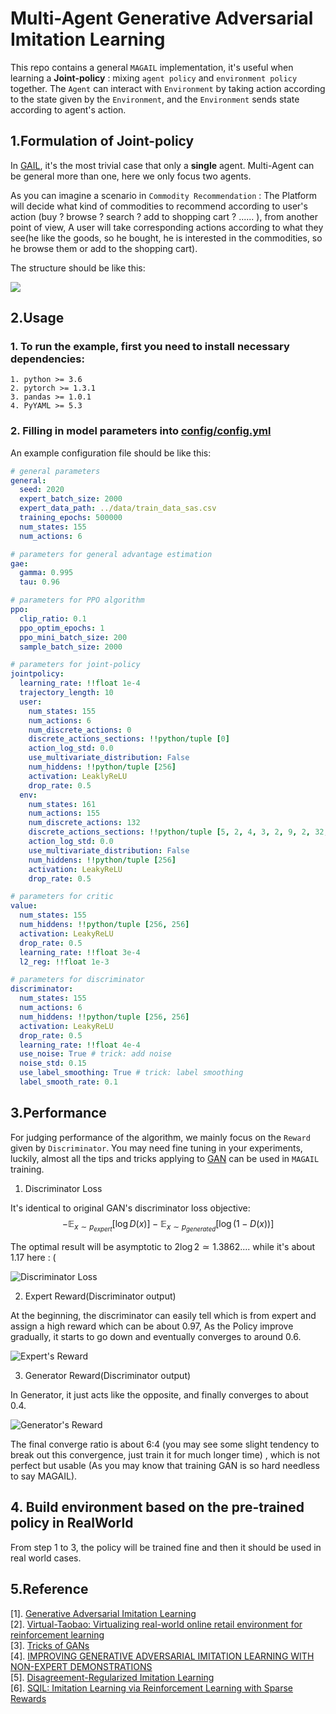 # Multi-Agent Generative Adversarial Imitation Learning

   This repo contains a general `MAGAIL` implementation, it's useful when learning a **Joint-policy** : 
mixing `agent policy` and `environment policy` together.  The `Agent` can interact with `Environment` by taking action according to the state given by the `Environment`, 
and the `Environment` sends state according to agent's action.
   

## 1.Formulation of Joint-policy

   In [GAIL](https://arxiv.org/pdf/1606.03476.pdf), it's the most trivial case that only a **single** agent. Multi-Agent can be general more than one, here we only focus two agents.  

   As you can imagine a scenario in `Commodity Recommendation` :  The Platform will decide what kind of commodities to recommend according to user's action (buy ? browse ? search ? add to shopping cart ? ...... ),
from another point of view, A user will take corresponding actions according to what they see(he like the goods, so he bought, he is interested in the commodities, so he browse them or add to the shopping cart). 

The structure should be like this:

![](https://tva1.sinaimg.cn/large/00831rSTgy1gcxag8vihbj315c0c7dg4.jpg)


## 2.Usage

### 1. To run the example, first you need to install necessary dependencies:

```textmate
1. python >= 3.6
2. pytorch >= 1.3.1
3. pandas >= 1.0.1
4. PyYAML >= 5.3    
```
    
### 2. Filling in model parameters into [config/config.yml](config/config.yml)

An example configuration file should be like this:

```yaml
# general parameters
general:
  seed: 2020
  expert_batch_size: 2000
  expert_data_path: ../data/train_data_sas.csv
  training_epochs: 500000
  num_states: 155
  num_actions: 6

# parameters for general advantage estimation
gae:
  gamma: 0.995
  tau: 0.96

# parameters for PPO algorithm
ppo:
  clip_ratio: 0.1
  ppo_optim_epochs: 1
  ppo_mini_batch_size: 200
  sample_batch_size: 2000

# parameters for joint-policy
jointpolicy:
  learning_rate: !!float 1e-4
  trajectory_length: 10
  user:
    num_states: 155
    num_actions: 6
    num_discrete_actions: 0
    discrete_actions_sections: !!python/tuple [0]
    action_log_std: 0.0
    use_multivariate_distribution: False
    num_hiddens: !!python/tuple [256]
    activation: LeaklyReLU
    drop_rate: 0.5
  env:
    num_states: 161
    num_actions: 155
    num_discrete_actions: 132
    discrete_actions_sections: !!python/tuple [5, 2, 4, 3, 2, 9, 2, 32, 35, 7, 2, 21, 2, 3, 3]
    action_log_std: 0.0
    use_multivariate_distribution: False
    num_hiddens: !!python/tuple [256]
    activation: LeakyReLU
    drop_rate: 0.5

# parameters for critic
value:
  num_states: 155
  num_hiddens: !!python/tuple [256, 256]
  activation: LeakyReLU
  drop_rate: 0.5
  learning_rate: !!float 3e-4
  l2_reg: !!float 1e-3

# parameters for discriminator
discriminator:
  num_states: 155
  num_actions: 6
  num_hiddens: !!python/tuple [256, 256]
  activation: LeakyReLU
  drop_rate: 0.5
  learning_rate: !!float 4e-4
  use_noise: True # trick: add noise
  noise_std: 0.15
  use_label_smoothing: True # trick: label smoothing
  label_smooth_rate: 0.1

```

## 3.Performance

   For judging performance of the algorithm, we mainly focus on the `Reward` given by `Discriminator`. You may need fine tuning
in your experiments, luckily, almost all the tips and tricks applying to [GAN](https://papers.nips.cc/paper/5423-generative-adversarial-nets.pdf) can be used in `MAGAIL` training.

1. Discriminator Loss

It's identical to original GAN's discriminator loss objective:
$$
    - \mathbb E_{x \sim p_{expert}} \left[\log D(x)\right] - \mathbb E_{x \sim p_{generated}} \left[ \log (1 - D(x)) \right]
$$

The optimal result will be asymptotic to $2 \log 2 \simeq 1.3862....$ while it's about 1.17 here : (
 
![Discriminator Loss](https://tva1.sinaimg.cn/large/007S8ZIlly1ged6l1jgvgj31d20p2js9.jpg)

2. Expert Reward(Discriminator output)

At the beginning, the discriminator can easily tell which is from expert and assign a high reward which can be about 0.97, 
As the Policy improve gradually, it starts to go down and eventually converges to around 0.6.

![Expert's Reward](https://tva1.sinaimg.cn/large/007S8ZIlgy1ged6lxfcyrj31ck0oodgp.jpg)

3. Generator Reward(Discriminator output)

In Generator, it just acts like the opposite, and finally converges to about 0.4.

![Generator's Reward](https://tva1.sinaimg.cn/large/007S8ZIlgy1ged6mm6z1mj31cm0oomy8.jpg)

The final converge ratio is about 6:4 (you may see some slight tendency to break out this convergence, just train it for much longer time) , 
which is not perfect but usable (As you may know that training GAN is so hard needless to say MAGAIL).  


## 4. Build environment based on the pre-trained policy in RealWorld

From step 1 to 3, the policy will be trained fine and then it should be used in real world cases.

## 5.Reference

\[1\]. [Generative Adversarial Imitation Learning](https://arxiv.org/pdf/1606.03476.pdf)    
\[2\]. [Virtual-Taobao: Virtualizing real-world online retail environment for reinforcement learning](https://arxiv.org/pdf/1805.10000.pdf)  
\[3\]. [Tricks of GANs](https://lanpartis.github.io/deep%20learning/2018/03/12/tricks-of-gans.html)  
\[4\]. [IMPROVING GENERATIVE ADVERSARIAL IMITATION LEARNING WITH NON-EXPERT DEMONSTRATIONS](https://openreview.net/pdf?id=BJl65sA9tm)  
\[5\]. [Disagreement-Regularized Imitation Learning](https://openreview.net/forum?id=rkgbYyHtwB)  
\[6\]. [SQIL: Imitation Learning via Reinforcement Learning with Sparse Rewards](https://openreview.net/forum?id=S1xKd24twB)  